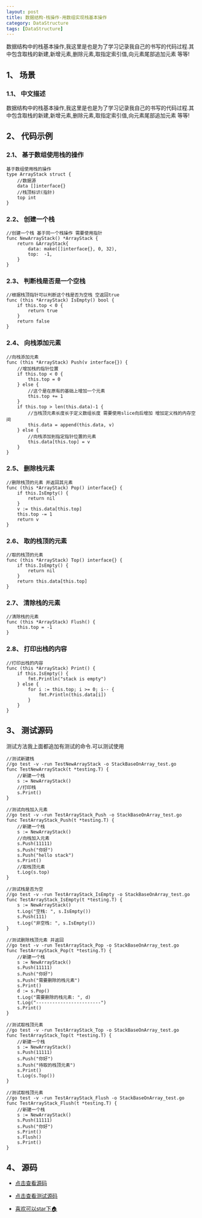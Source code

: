 ```yaml
---
layout: post
title: 数据结构-栈操作-用数组实现栈基本操作
category: DataStructure
tags: [DataStructure]
---
```

数据结构中的栈基本操作,我这里是也是为了学习记录我自己的书写的代码过程.其中包含取栈的新建,新增元素,删除元素,取指定索引值,向元素尾部追加元素 等等!

## 1、 场景 

### 1.1、 中文描述

数据结构中的栈基本操作,我这里是也是为了学习记录我自己的书写的代码过程.其中包含取栈的新建,新增元素,删除元素,取指定索引值,向元素尾部追加元素 等等!

## 2、 代码示例

### 2.1、 基于数组使用栈的操作

```golang
基于数组使用栈的操作
type ArrayStack struct {
	//数据源
	data []interface{}
	//栈顶标识(指针)
	top int
}
```
### 2.2、 创建一个栈

```golang
//创建一个栈 基于同一个栈操作 需要使用指针
func NewArrayStack() *ArrayStack {
	return &ArrayStack{
		data: make([]interface{}, 0, 32),
		top:  -1,
	}
}
```

### 2.3、 判断栈是否是一个空栈

```golang
//根据栈顶指针可以判断这个栈是否为空栈 空返回true
func (this *ArrayStack) IsEmpty() bool {
	if this.top < 0 {
		return true
	}
	return false
}
```

### 2.4、 向栈添加元素

```golang
//向栈添加元素
func (this *ArrayStack) Push(v interface{}) {
	//增加栈的指针位置
	if this.top < 0 {
		this.top = 0
	} else {
		//这个是在原有的基础上增加一个元素
		this.top += 1
	}
	if this.top > len(this.data)-1 {
		//当栈顶元素长度长于定义数组长度 需要使用slice向后增加 增加定义栈的内存空间
		this.data = append(this.data, v)
	} else {
		//向栈添加到指定指针位置的元素
		this.data[this.top] = v
	}
}
```

### 2.5、 删除栈元素

```golang
//删除栈顶的元素 并返回其元素
func (this *ArrayStack) Pop() interface{} {
	if this.IsEmpty() {
		return nil
	}
	v := this.data[this.top]
	this.top -= 1
	return v
}
```

### 2.6、 取的栈顶的元素

```golang
//取的栈顶的元素
func (this *ArrayStack) Top() interface{} {
	if this.IsEmpty() {
		return nil
	}
	return this.data[this.top]
}
```

### 2.7、 清除栈的元素

```golang
//清除栈的元素
func (this *ArrayStack) Flush() {
	this.top = -1
}
```

### 2.8、 打印出栈的内容

```golang
//打印出栈的内容
func (this *ArrayStack) Print() {
	if this.IsEmpty() {
		fmt.Println("stack is empty")
	} else {
		for i := this.top; i >= 0; i-- {
			fmt.Println(this.data[i])
		}
	}
}
```

## 3、 测试源码

测试方法我上面都追加有测试的命令.可以测试使用

```golang
//测试新建栈
//go test -v -run TestNewArrayStack -o StackBaseOnArray_test.go
func TestNewArrayStack(t *testing.T) {
	//新建一个栈
	s := NewArrayStack()
	//打印栈
	s.Print()
}

//测试向栈加入元素
//go test -v -run TestArrayStack_Push -o StackBaseOnArray_test.go
func TestArrayStack_Push(t *testing.T) {
	//新建一个栈
	s := NewArrayStack()
	//向栈加入元素
	s.Push(11111)
	s.Push("你好")
	s.Push("hello stack")
	s.Print()
	//取栈顶元素
	t.Log(s.top)
}

//测试栈是否为空
//go test -v -run TestArrayStack_IsEmpty -o StackBaseOnArray_test.go
func TestArrayStack_IsEmpty(t *testing.T) {
	s := NewArrayStack()
	t.Log("空栈: ", s.IsEmpty())
	s.Push(111)
	t.Log("非空栈: ", s.IsEmpty())
}

//测试删除栈顶元素 并返回
//go test -v -run TestArrayStack_Pop -o StackBaseOnArray_test.go
func TestArrayStack_Pop(t *testing.T) {
	//新建一个栈
	s := NewArrayStack()
	s.Push(11111)
	s.Push("你好")
	s.Push("需要删除的栈元素")
	s.Print()
	d := s.Pop()
	t.Log("需要删除的栈元素: ", d)
	t.Log("------------------------")
	s.Print()
}

//测试取栈顶元素
//go test -v -run TestArrayStack_Top -o StackBaseOnArray_test.go
func TestArrayStack_Top(t *testing.T) {
	//新建一个栈
	s := NewArrayStack()
	s.Push(11111)
	s.Push("你好")
	s.Push("待取的栈顶元素")
	s.Print()
	t.Log(s.Top())
}

//测试取栈顶元素
//go test -v -run TestArrayStack_Flush -o StackBaseOnArray_test.go
func TestArrayStack_Flush(t *testing.T) {
	//新建一个栈
	s := NewArrayStack()
	s.Push(11111)
	s.Push("你好")
	s.Print()
	s.Flush()
	s.Print()
}
```


## 4、 源码

* [点击查看源码](https://github.com/selfjt/algorithm/blob/master/golang/stack/StackBaseOnArray.go "基本栈")

* [点击查看测试源码](https://github.com/selfjt/algorithm/blob/master/golang/stack/StackBaseOnArray_test.go "基本栈test")

* [喜欢可以star下🏠](https://github.com/selfjt/algorithm "star")

